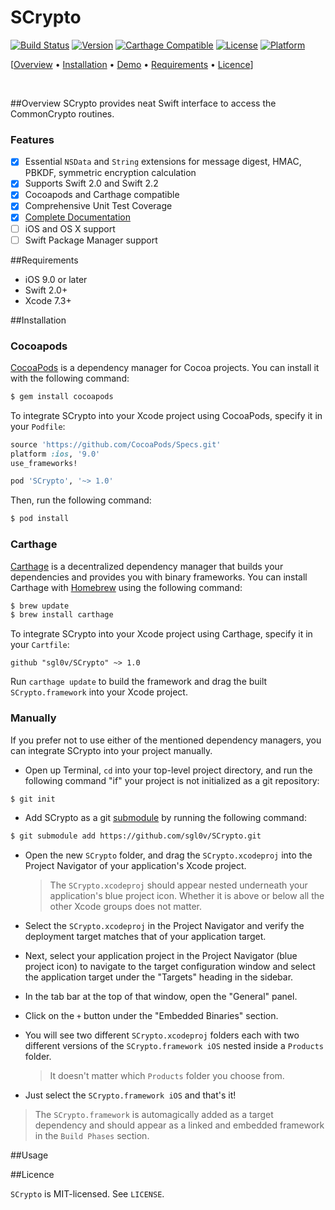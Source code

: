 SCrypto
===============
[![Build Status](https://travis-ci.org/sgl0v/SCrypto.svg?branch=master)](https://travis-ci.org/sgl0v/SCrypto) 
[![Version](https://img.shields.io/cocoapods/v/SCrypto.svg?style=flat)](http://cocoadocs.org/docsets/SCrypto)
[![Carthage Compatible](https://img.shields.io/badge/Carthage-compatible-4BC51D.svg?style=flat)](https://github.com/Carthage/Carthage)
[![License](https://img.shields.io/cocoapods/l/SCrypto.svg?style=flat)](http://cocoadocs.org/docsets/SCrypto)
[![Platform](https://img.shields.io/cocoapods/p/SCrypto.svg?style=flat)](http://cocoadocs.org/docsets/SCrypto)

[[Overview](#overview) &bull; [Installation](#installation) &bull; [Demo](#demo) &bull; [Requirements](#requirements) &bull; [Licence](#licence)] 

<br>

##<a name="overview"></a>Overview
SCrypto provides neat Swift interface to access the CommonCrypto routines.
### Features

- [x] Essential `NSData` and `String` extensions for message digest, HMAC, PBKDF, symmetric encryption calculation
- [x] Supports Swift 2.0 and Swift 2.2
- [x] Cocoapods and Carthage compatible
- [x] Comprehensive Unit Test Coverage
- [x] [Complete Documentation](http://cocoadocs.org/docsets/SCrypto)
- [ ] iOS and OS X support
- [ ] Swift Package Manager support

##<a name="requirements"></a>Requirements

- iOS 9.0 or later
- Swift 2.0+
- Xcode 7.3+

##<a name="installation"></a>Installation
### Cocoapods

[CocoaPods](http://cocoapods.org) is a dependency manager for Cocoa projects. You can install it with the following command:

```bash
$ gem install cocoapods
```

To integrate SCrypto into your Xcode project using CocoaPods, specify it in your `Podfile`:

```ruby
source 'https://github.com/CocoaPods/Specs.git'
platform :ios, '9.0'
use_frameworks!

pod 'SCrypto', '~> 1.0'
```

Then, run the following command:

```bash
$ pod install
```

### Carthage
[Carthage](https://github.com/Carthage/Carthage) is a decentralized dependency manager that builds your dependencies and provides you with binary frameworks. You can install Carthage with [Homebrew](http://brew.sh/) using the following command:

```bash
$ brew update
$ brew install carthage
```

To integrate SCrypto into your Xcode project using Carthage, specify it in your `Cartfile`:

```ogdl
github "sgl0v/SCrypto" ~> 1.0
```

Run `carthage update` to build the framework and drag the built `SCrypto.framework` into your Xcode project.

### Manually
If you prefer not to use either of the mentioned dependency managers, you can integrate SCrypto into your project manually.

- Open up Terminal, `cd` into your top-level project directory, and run the following command "if" your project is not initialized as a git repository:

```bash
$ git init
```

- Add SCrypto as a git [submodule](http://git-scm.com/docs/git-submodule) by running the following command:

```bash
$ git submodule add https://github.com/sgl0v/SCrypto.git
```

- Open the new `SCrypto` folder, and drag the `SCrypto.xcodeproj` into the Project Navigator of your application's Xcode project.

    > The `SCrypto.xcodeproj` should appear nested underneath your application's blue project icon. Whether it is above or below all the other Xcode groups does not matter.

- Select the `SCrypto.xcodeproj` in the Project Navigator and verify the deployment target matches that of your application target.
- Next, select your application project in the Project Navigator (blue project icon) to navigate to the target configuration window and select the application target under the "Targets" heading in the sidebar.
- In the tab bar at the top of that window, open the "General" panel.
- Click on the `+` button under the "Embedded Binaries" section.
- You will see two different `SCrypto.xcodeproj` folders each with two different versions of the `SCrypto.framework iOS` nested inside a `Products` folder.

    > It doesn't matter which `Products` folder you choose from.
    
- Just select the `SCrypto.framework iOS` and that's it!

> The `SCrypto.framework` is automagically added as a target dependency and should appear as a linked and embedded framework in the `Build Phases` section.

##<a name="usage"></a>Usage

 
##<a name="licence"></a>Licence

`SCrypto` is MIT-licensed. See `LICENSE`. 